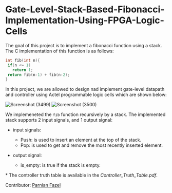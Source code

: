 # Gate-Level-Stack-Based-Fibonacci-Implementation-Using-FPGA-Logic-Cells

The goal of this project is to implement a fibonacci function using a stack. The C implementation of this function is as follows:
 ```C
int fib(int n){
  if(n <= 1) 
    return 1;
  return fib(n-1) + fib(n-2);
}
 ```
 In this project, we are allowed to design nad implement gate-level datapath and controller using Actel programmable logic cells which are shown below:
 
![Screenshot (3499)](https://i.postimg.cc/SRMkkqLM/Screenshot-3499.png)
![Screenshot (3500)](https://user-images.githubusercontent.com/69076293/195019289-7aa2e789-451d-46ec-ba90-912d48ecd014.png)

We implemeneted the `fib` function recursively by a stack. The implemented stack supports 2 input signals, and 1 output signal:


* input signals:
  * Push: is used to insert an element at the top of the stack.
  * Pop: is used to get and remove the most recently inserted element.

* output signal:
  * is_empty: is true if the stack is empty.
  
    
\* The controller truth table is available in the *Controller_Truth_Table.pdf*.

Contributor: [Parnian Fazel](https://github.com/parnianf/)
